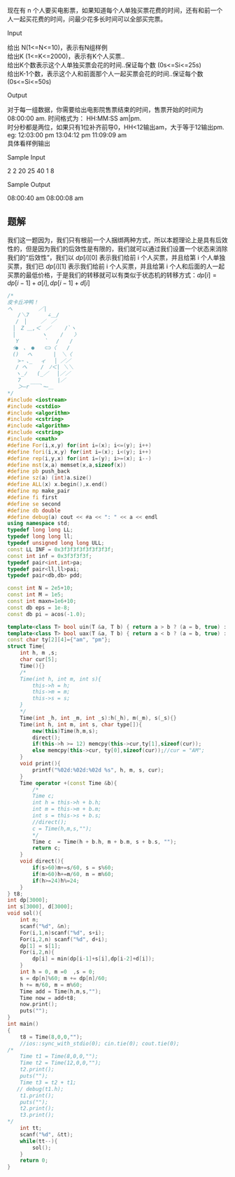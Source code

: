 现在有 n 个人要买电影票，如果知道每个人单独买票花费的时间，还有和前一个人一起买花费的时间，问最少花多长时间可以全部买完票。  

Input

给出 N(1<=N<=10)，表示有N组样例  
给出K (1<=K<=2000)，表示有K个人买票..  
给出K个数表示这个人单独买票会花的时间..保证每个数 (0s<=Si<=25s)  
给出K-1个数，表示这个人和前面那个人一起买票会花的时间..保证每个数 (0s<=Si<=50s)  

Output

对于每一组数据，你需要给出电影院售票结束的时间，售票开始的时间为 08:00:00 am. 时间格式为： HH:MM:SS am|pm.  
时分秒都是两位，如果只有1位补齐前导0，HH<12输出am，大于等于12输出pm.  
eg: 12:03:00 pm 13:04:12 pm 11:09:09 am  
具体看样例输出  

Sample Input

2
2
20 25
40
1
8

Sample Output

08:00:40 am
08:00:08 am

## 题解
我们这一题因为，我们只有根前一个人捆绑两种方式，所以本题理论上是具有后效性的，但是因为我们的后效性是有限的，我们就可以通过我们设置一个状态来消除我们的“后效性”，我们以 $dp[i][0]$ 表示我们给前 i 个人买票，并且给第 i 个人单独买票，我们已 $dp[i][1]$ 表示我们给前 i 个人买票，并且给第 i 个人和后面的人一起买票的最低价格，于是我们的转移就可以有类似于状态机的转移方式：$dp[i]=dp[i-1]+a[i],dp[i-1]+d[i]$

```cpp
/*
皮卡丘冲鸭！
へ　　　　　／|
　　/＼7　　　 ∠＿/
　 /　│　　 ／　／
　│　Z ＿,＜　／　　 /`ヽ
　│　　　　　ヽ　　 /　　〉
　 Y　　　　　`　 /　　/
　ｲ●　､　●　　⊂⊃〈　　/
　()　 へ　　　　|　＼〈
　　>ｰ ､_　 ィ　 │ ／／
　 / へ　　 /　ﾉ＜| ＼＼
　 ヽ_ﾉ　　(_／　 │／／
　　7　　　　　　　|／
　　＞―r￣￣`ｰ―＿
*/
#include <iostream>
#include <cstdio>
#include <algorithm>
#include <cstring>
#include <algorithm>
#include <cstring>
#include <cmath>
#define For(i,x,y) for(int i=(x); i<=(y); i++)
#define fori(i,x,y) for(int i=(x); i<(y); i++)
#define rep(i,y,x) for(int i=(y); i>=(x); i--)
#define mst(x,a) memset(x,a,sizeof(x))
#define pb push_back
#define sz(a) (int)a.size()
#define ALL(x) x.begin(),x.end()
#define mp make_pair
#define fi first
#define se second
#define db double
#define debug(a) cout << #a << ": " << a << endl
using namespace std;
typedef long long LL;
typedef long long ll;
typedef unsigned long long ULL;
const LL INF = 0x3f3f3f3f3f3f3f3f;
const int inf = 0x3f3f3f3f;
typedef pair<int,int>pa;
typedef pair<ll,ll>pai;
typedef pair<db,db> pdd;

const int N = 2e5+10;
const int M = 1e5;
const int maxn=1e6+10;
const db eps = 1e-8;
const db pi = acos(-1.0);

template<class T> bool uin(T &a, T b) { return a > b ? (a = b, true) : false; }
template<class T> bool uax(T &a, T b) { return a < b ? (a = b, true) : false; }
const char ty[2][4]={"am", "pm"};
struct Time{
    int h, m ,s;
    char cur[5];
    Time(){}
    /*
    Time(int h, int m, int s){
        this->h = h;
        this->m = m;
        this->s = s;
    }
    */
    Time(int _h, int _m, int _s):h(_h), m(_m), s(_s){}
    Time(int h, int m, int s, char type[]){
        new(this)Time(h,m,s);
        direct();
        if(this->h >= 12) memcpy(this->cur,ty[1],sizeof(cur));
        else memcpy(this->cur, ty[0],sizeof(cur));//cur = "AM";
    }
    void print(){
        printf("%02d:%02d:%02d %s", h, m, s, cur);
    }
    Time operator +(const Time &b){
        /*
        Time c;
        int h = this->h + b.h;
        int m = this->m + b.m;
        int s = this->s + b.s;
        //direct();
        c = Time(h,m,s,"");
        */
        Time c  = Time(h + b.h, m + b.m, s + b.s, "");
        return c;
    }
    void direct(){
        if(s>60)m+=s/60, s = s%60;
        if(m>60)h+=m/60, m = m%60;
        if(h>=24)h%=24;
    }
} t8;
int dp[3000];
int s[3000], d[3000];
void sol(){
    int n;
    scanf("%d", &n);
    For(i,1,n)scanf("%d", s+i);
    For(i,2,n) scanf("%d", d+i);
    dp[1] = s[1];
    For(i,2,n){
        dp[i] = min(dp[i-1]+s[i],dp[i-2]+d[i]);
    }
    int h = 0, m =0  ,s = 0;
    s = dp[n]%60; m += dp[n]/60;
    h += m/60, m = m%60;
    Time add = Time(h,m,s,"");
    Time now = add+t8;
    now.print();
    puts("");
}
int main()
{
    t8 = Time(8,0,0,"");
    //ios::sync_with_stdio(0); cin.tie(0); cout.tie(0);
/*
    Time t1 = Time(8,0,0,"");
    Time t2 = Time(12,0,0,"");
    t2.print();
    puts("");
    Time t3 = t2 + t1;
   // debug(t1.h);
    t1.print();
    puts("");
    t2.print();
    t3.print();
*/
    int tt;
    scanf("%d", &tt);
    while(tt--){
        sol();
    }
    return 0;
}

```